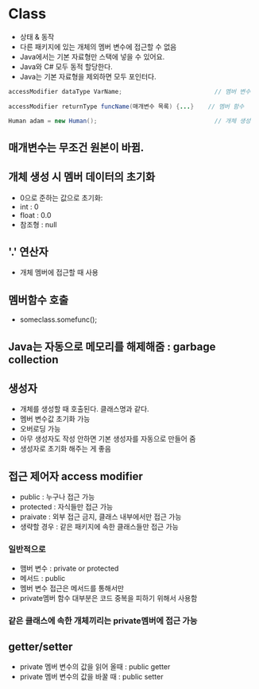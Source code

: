 # Class
- 상태 & 동작
- 다른 패키지에 있는 개체의 멤버 변수에 접근할 수 없음
- Java에서는 기본 자료형만 스택에 넣을 수 있어요.
- Java와 C# 모두 동적 할당한다.
- Java는 기본 자료형을 제외하면 모두 포인터다.

```java
accessModifier dataType VarName;                          // 멤버 변수
 
accessModifier returnType funcName(매개변수 목록) {...}    // 멤버 함수

Human adam = new Human();                                 // 개체 생성
```

## 매개변수는 무조건 원본이 바뀜.

## 개체 생성 시 멤버 데이터의 초기화
- 0으로 준하는 값으로 초기화:
 - int : 0
 - float : 0.0
 - 참조형 : null


## '.' 연산자
- 개체 멤버에 접근할 때 사용 


## 멤버함수 호출
- someclass.somefunc();


## Java는 자동으로 메모리를 해제해줌 : garbage collection


## 생성자
- 개체를 생성할 때 호출된다. 클래스명과 같다.
- 멤버 변수값 초기화 가능
- 오버로딩 가능
- 아무 생성자도 작성 안하면 기본 생성자를 자동으로 만들어 줌
- 생성자로 초기화 해주는 게 좋음


## 접근 제어자 access modifier
- public : 누구나 접근 가능
- protected : 자식들만 접근 가능
- praivate : 외부 접근 금지, 클래스 내부에서만 접근 가능
- 생략할 경우 : 같은 패키지에 속한 클래스들만 접근 가능

### 일반적으로
- 맴버 변수 : private or protected
- 메서드 : public
- 멤버 변수 접근은 메서드를 통해서만
- private멤버 함수 대부분은 코드 중복을 피하기 위해서 사용함

### 같은 클래스에 속한 개체끼리는 private멤버에 접근 가능


## getter/setter
- private 멤버 변수의 값을 읽어 올때 : public getter
- private 멤버 변수의 값을 바꿀 때 : public setter


